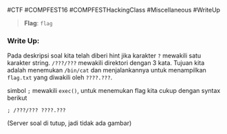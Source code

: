 #CTF #COMPFEST16 #COMPFESTHackingClass #Miscellaneous #WriteUp 

>**Flag**: `flag`
### Write Up:
Pada deskripsi soal kita telah diberi hint jika karakter `?` mewakili satu karakter string. 
`/???/???` mewakili direktori dengan 3 kata. Tujuan kita adalah menemukan `/bin/cat` dan menjalankannya untuk menampilkan `flag.txt` yang diwakili oleh `????.???`.

simbol `;` mewakili `exec()`, untuk menemukan flag kita cukup dengan syntax berikut
```
; /???/??? ????.???
```

(Server soal di tutup, jadi tidak ada gambar)